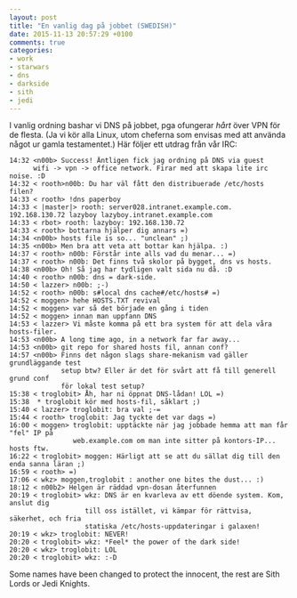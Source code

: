 ```yaml
---
layout: post
title: "En vanlig dag på jobbet (SWEDISH)"
date: 2015-11-13 20:57:29 +0100
comments: true
categories:
- work
- starwars
- dns
- darkside
- sith
- jedi
---
```


I vanlig ordning bashar vi DNS på jobbet, pga ofungerar *hårt* över VPN
för de flesta. (Ja vi kör alla Linux, utom cheferna som envisas med att
använda något ur gamla testamentet.) Här följer ett utdrag från vår IRC:

    14:32 <n00b> Success! Äntligen fick jag ordning på DNS via guest
          wifi -> vpn -> office network. Firar med att skapa lite irc noise. :D
    14:32 < rooth>n00b: Du har väl fått den distribuerade /etc/hosts filen?
    14:33 < rooth> !dns paperboy
    14:33 < |master|> rooth: server028.intranet.example.com. 192.168.130.72 lazyboy lazyboy.intranet.example.com
    14:33 < rbot> rooth: lazyboy: 192.168.130.72
    14:33 < rooth> bottarna hjälper dig annars =)
    14:34 <n00b> hosts file is so... "unclean" ;)
    14:35 <n00b> Men bra att veta att bottar kan hjälpa. :)
    14:37 < rooth> n00b: Förstår inte alls vad du menar... =)
    14:37 < rooth> n00b: Det finns två skolor på bygget, dns vs hosts.
    14:38 <n00b> Oh! Så jag har tydligen valt sida nu då. :D
    14:40 < rooth> n00b: dns = dark-side.
    14:50 < lazzer> n00b: ;-)
    14:52 < rooth> n00b: s#local dns cache#/etc/hosts# =)
    14:52 < moggen> hehe HOSTS.TXT revival
    14:52 < moggen> var så det började en gång i tiden
    14:52 < moggen> innan man uppfann DNS
    14:53 < lazzer> Vi måste komma på ett bra system för att dela våra hosts-filer.
    14:53 <n00b> A long time ago, in a network far far away...
    14:53 <n00b> git repo for shared hosts fil, annan conf?
    14:57 <n00b> Finns det någon slags share-mekanism vad gäller grundläggande test
                 setup btw? Eller är det för svårt att få till generell grund conf
                 för lokal test setup?
    15:38 < troglobit> Åh, har ni öppnat DNS-lådan! LOL =)
    15:38  * troglobit kör med hosts-fil, såklart ;)
    15:40 < lazzer> troglobit: bra val ;-=
    15:44 < rooth> troglobit: Jag tyckte det var dags =)
    16:00 < moggen> troglobit: upptäckte när jag jobbade hemma att man får "fel" IP på
                    web.example.com om man inte sitter på kontors-IP... hosts ftw.
    16:22 < troglobit> moggen: Härligt att se att du sällat dig till den enda sanna läran ;)
    16:59 < rooth> =)
    17:06 < wkz> moggen,troglobit : another one bites the dust... :)
    18:12 < n00b2> Helgen är räddad vpn-dosan återfunnen
    20:19 < troglobit> wkz: DNS är en kvarleva av ett döende system. Kom, anslut dig
                       till oss istället, vi kämpar för rättvisa, säkerhet, och fria
                       statiska /etc/hosts-uppdateringar i galaxen!
    20:19 < wkz> troglobit: NEVER!
    20:20 < troglobit> wkz: *Feel* the power of the dark side!
    20:20 < wkz> troglobit: LOL
    20:20 < troglobit> wkz: :-D

Some names have been changed to protect the innocent, the rest are Sith
Lords or Jedi Knights.
